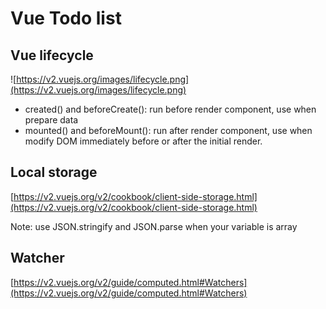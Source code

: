 # Vue Todo list 

## Vue lifecycle

![https://v2.vuejs.org/images/lifecycle.png](https://v2.vuejs.org/images/lifecycle.png)

- created() and beforeCreate(): run before render component, use when prepare data
- mounted() and beforeMount(): run after render component, use when modify DOM immediately before or after the initial render.

## Local storage

[https://v2.vuejs.org/v2/cookbook/client-side-storage.html](https://v2.vuejs.org/v2/cookbook/client-side-storage.html)

Note: use JSON.stringify and JSON.parse when your variable is array

## Watcher

[https://v2.vuejs.org/v2/guide/computed.html#Watchers](https://v2.vuejs.org/v2/guide/computed.html#Watchers)